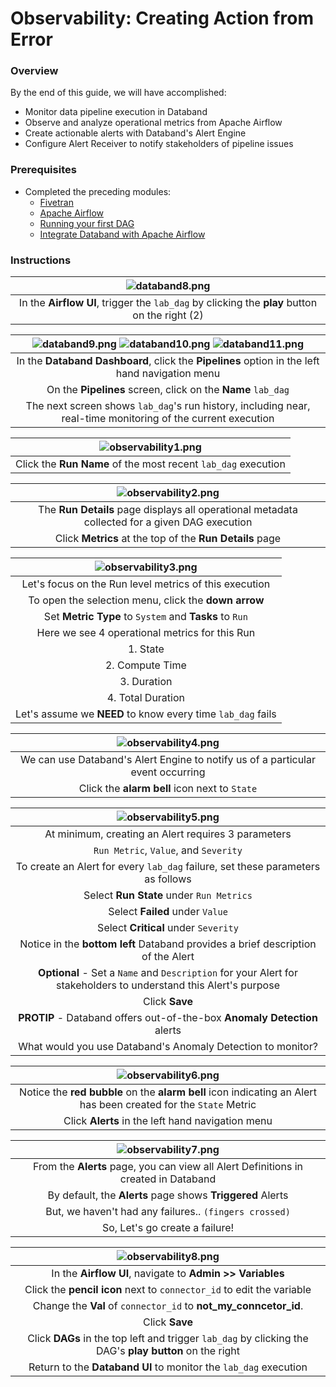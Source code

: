 # Observability: Creating Action from Error <a name="observability"></a> 

### Overview

By the end of this guide, we will have accomplished:
* Monitor data pipeline execution in Databand
* Observe and analyze operational metrics from Apache Airflow
* Create actionable alerts with Databand's Alert Engine
* Configure Alert Receiver to notify stakeholders of pipeline issues

### Prerequisites
* Completed the preceding modules:
   * [Fivetran](https://github.com/databand-ai/DatabandFivetranWorkshop/tree/master/guide/fivetran#fivetran)
   * [Apache Airflow](https://github.com/databand-ai/DatabandFivetranWorkshop/tree/master/guide/apache-airflow#apache-airflow)
   * [Running your first DAG](https://github.com/databand-ai/DatabandFivetranWorkshop/tree/master/guide/dag#running-your-first-dag)
   * [Integrate Databand with Apache Airflow](https://github.com/databand-ai/DatabandFivetranWorkshop/tree/master/guide/databand#integrate-databand-with-apache-airflow-)

### Instructions

| ![databand8.png](../../images/databand8.png) |
|:--:|
| In the **Airflow UI**, trigger the `lab_dag` by clicking the **play** button on the right (2) |

| ![databand9.png](../../images/databand9.png) ![databand10.png](../../images/databand10.png) ![databand11.png](../../images/databand11.png) |
|:--:|
| In the **Databand Dashboard**, click the **Pipelines** option in the left hand navigation menu |
| On the **Pipelines** screen, click on the **Name** `lab_dag` |
| The next screen shows `lab_dag`'s run history, including near, real-time monitoring of the current execution |

| ![observability1.png](../../images/observability1.png) |
|:--:|
| Click the **Run Name** of the most recent `lab_dag` execution |

| ![observability2.png](../../images/observability2.png) |
|:--:|
| The **Run Details** page displays all operational metadata collected for a given DAG execution |
| Click **Metrics** at the top of the **Run Details** page |

| ![observability3.png](../../images/observability3.png) |
|:--:|
| Let's focus on the Run level metrics of this execution |
| To open the selection menu, click the **down arrow** |
| Set **Metric Type** to `System` and **Tasks** to `Run` |
| Here we see 4 operational metrics for this Run |
| 1. State |
| 2. Compute Time |
| 3. Duration |
| 4. Total Duration |
| Let's assume we **NEED** to know every time `lab_dag` fails |

| ![observability4.png](../../images/observability4.png) |
|:--:|
| We can use Databand's Alert Engine to notify us of a particular event occurring |
| Click the **alarm bell** icon next to `State` |

| ![observability5.png](../../images/observability5.png) |
|:--:|
| At minimum, creating an Alert requires 3 parameters |
| `Run Metric`, `Value`, and `Severity` |
| To create an Alert for every `lab_dag` failure, set these parameters as follows |
| Select **Run State** under `Run Metrics` |
| Select **Failed** under `Value` |
| Select **Critical** under `Severity` |
| Notice in the **bottom left** Databand provides a brief description of the Alert |
| **Optional** - Set a `Name` and `Description` for your Alert for stakeholders to understand this Alert's purpose |
| Click **Save** | 
| **PROTIP** - Databand offers out-of-the-box **Anomaly Detection** alerts |
| What would you use Databand's Anomaly Detection to monitor? |

| ![observability6.png](../../images/observability6.png) |
|:--:|
| Notice the **red bubble** on the **alarm bell** icon indicating an Alert has been created for the `State` Metric |
| Click **Alerts** in the left hand navigation menu |

| ![observability7.png](../../images/observability7.png) |
|:--:|
| From the **Alerts** page, you can view all Alert Definitions in created in Databand |
| By default, the **Alerts** page shows **Triggered** Alerts |
| But, we haven't had any failures.. `(fingers crossed)` |
| So, Let's go create a failure! |

| ![observability8.png](../../images/observability8.png) |
|:--:|
| In the **Airflow UI**, navigate to **Admin >> Variables** |
| Click the **pencil icon** next to `connector_id` to edit the variable |
| Change the **Val** of `connector_id` to **not_my_conncetor_id**. |
| Click **Save** |
| Click **DAGs** in the top left and trigger `lab_dag` by clicking the DAG's **play button** on the right |
| Return to the **Databand UI** to monitor the `lab_dag` execution |


